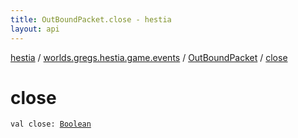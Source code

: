 ```yaml
---
title: OutBoundPacket.close - hestia
layout: api
---
```


<div class='api-docs-breadcrumbs'><a href="../../index.html">hestia</a> / <a href="../index.html">worlds.gregs.hestia.game.events</a> / <a href="index.html">OutBoundPacket</a> / <a href="./close.html">close</a></div>

# close

<div class="signature"><code><span class="keyword">val </span><span class="identifier">close</span><span class="symbol">: </span><a href="https://kotlinlang.org/api/latest/jvm/stdlib/kotlin/-boolean/index.html"><span class="identifier">Boolean</span></a></code></div>
